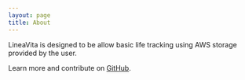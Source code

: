 ```yaml
---
layout: page
title: About
---
```


<p class="message">
LineaVita is designed to be allow basic life tracking using AWS storage provided by the user.
</p>

Learn more and contribute on [GitHub](https://github.com/lineavita).

